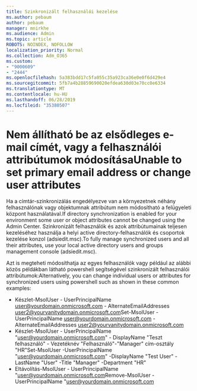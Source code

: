 ```yaml
---
title: Szinkronizált felhasználói kezelése
ms.author: pebaum
author: pebaum
manager: mnirkhe
ms.audience: Admin
ms.topic: article
ROBOTS: NOINDEX, NOFOLLOW
localization_priority: Normal
ms.collection: Adm_O365
ms.custom:
- "9000609"
- "2444"
ms.openlocfilehash: 5a383bdd17c5fa055c35a923ca36e0e0f6d429e4
ms.sourcegitcommit: 5fb7a4b28859690020efdea630d03e70cc0e6334
ms.translationtype: MT
ms.contentlocale: hu-HU
ms.lasthandoff: 06/28/2019
ms.locfileid: "35380507"
---
```

# <a name="unable-to-set-primary-email-address-or-change-user-attributes"></a><span data-ttu-id="ff3d7-102">Nem állítható be az elsődleges e-mail címét, vagy a felhasználói attribútumok módosítása</span><span class="sxs-lookup"><span data-stu-id="ff3d7-102">Unable to set primary email address or change user attributes</span></span>

<span data-ttu-id="ff3d7-103">Ha a címtár-szinkronizálás engedélyezve van a környezetnek néhány felhasználónak vagy objektumnak attribútum nem módosítható a felügyeleti központ használatával.</span><span class="sxs-lookup"><span data-stu-id="ff3d7-103">If directory synchronization is enabled for your environment some user or object attributes cannot be changed using the Admin Center.</span></span>
<span data-ttu-id="ff3d7-104">Szinkronizált felhasználók és azok attribútumainak teljesen kezeléséhez használja a helyi active directory-felhasználók és csoportok kezelése konzol (adsiedit.msc).</span><span class="sxs-lookup"><span data-stu-id="ff3d7-104">To fully manage synchronized users and all their attributes, use your local active directory users and groups management console (adsiedit.msc).</span></span>  

<span data-ttu-id="ff3d7-105">Azt is megteheti módosíthatja az egyes felhasználók vagy például az alábbi közös példákban látható powershell segítségével szinkronizált felhasználói attribútumok:</span><span class="sxs-lookup"><span data-stu-id="ff3d7-105">Alternatively, you can change individual users or attributes for synchronized users using powershell such as shown in these common examples:</span></span> 
- <span data-ttu-id="ff3d7-106">Készlet-MsolUser - UserPrincipalName user@yourdomain.onmicrosoft.com - AlternateEmailAddresses user2@yourvanitydomain.onmicrosoft.com</span><span class="sxs-lookup"><span data-stu-id="ff3d7-106">Set-MsolUser -UserPrincipalName user@yourdomain.onmicrosoft.com -AlternateEmailAddresses user2@yourvanitydomain.onmicrosoft.com</span></span>
- <span data-ttu-id="ff3d7-107">Készlet-MsolUser - UserPrincipalName "user@yourdomain.onmicrosoft.com" - DisplayName "Teszt felhasználó" - Vezetéknév "Felhasználó"-"Manager" cím-osztály "HR"</span><span class="sxs-lookup"><span data-stu-id="ff3d7-107">Set-MsolUser -UserPrincipalName "user@yourdomain.onmicrosoft.com" -DisplayName "Test User" -LastName "User" -Title "Manager" -Department "HR"</span></span>
- <span data-ttu-id="ff3d7-108">Eltávolítás-MsolUser - UserPrincipalName "user@yourdomain.onmicrosoft.com</span><span class="sxs-lookup"><span data-stu-id="ff3d7-108">Remove-MsolUser -UserPrincipalName "user@yourdomain.onmicrosoft.com</span></span>